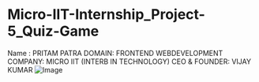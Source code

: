 # Micro-IIT-Internship_Project-5_Quiz-Game
Name : PRITAM PATRA
DOMAIN: FRONTEND WEBDEVELOPMENT
COMPANY: MICRO IIT (INTERB IN TECHNOLOGY)
CEO & FOUNDER: VIJAY KUMAR
![Image](https://github.com/user-attachments/assets/01aeb9ca-2447-4de1-8521-7118de6235d0)
